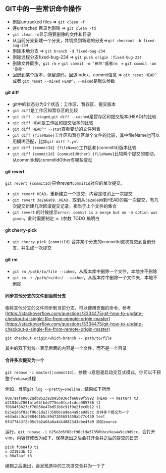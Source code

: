 ## GIT中的一些常识命令操作

* 删除untracked files => `git clean -f`
* 连untracked 目录也删除 => `git clean -fd`
* `git clean -n`显示将要删除的文件和目录
* 从当前分支新建一个分支，并切换到新建的分支=>`git checkout -b fixed-bug-234`
* 删除本地分支 => `git branch -d fixed-bug-234`
* 删除远程分支fixed-bug-234 => `git push origin :fixed-bug-234`
* 删除文件同步，`git rm` + `git commit -m '删除'`或者`rm ` + `git commit -am '删除'`
* 回退到某个版本，保留源码，回退index、commit信息 => `git reset HEAD^` 或者 `git reset --mixed HEAD^`，`--mixed`是默认参数

#### git diff
* git中的状态分为3个状态：工作区、暂存区、提交版本
* `git diff`是工作区和暂存区的比较
* `git diff --staged`,`git diff --cached`是暂存区和提交版本(HEAD)的比较
* `git diff HEAD`是工作区和提交版本的比较
* `git diff HEAD^^ --stat`查看变动的文件列表
* `git diff {fileName}`工作区和暂存区单个文件的比较，其中fileName也可以用模糊匹配，比如`git diff *.yml`
* `git diff {commitId} {fileName}`工作区和{commitId}版本比较
* `git diff {commitId} {commidIdOther} {fileName}`比较两个提交的变动，从commitId到commitIdOther有哪些变动

#### git revert
`git revert {commitId}`只会revert`commitId`对应的单次提交。

* `git revert HEAD`，重新建立一个提交，内容是取消上一次提交
* `git revert 3e2a6a09..HEAD`，取消从`3e2a6a09`到HEAD的每一次提交，有几次提交新建几次回滚提交记录，相当于上个文件的集合
* `git revert` 的时候提示`error: commit is a merge but no -m option was given`，此时需要制定`-m 1`参数 TODO 搞明白

#### git cherry-pick
* `git cherry-pick {commitId}` 合并某个分支的commitId这次提交到当前分支，并生成一次提交

#### git rm
* `git rm /path/to/file --cahed`，从版本库中删除一个文件，本地并不删除
* `git rm -r /path/to/dir/ --cached`，从版本库中删除一个文件夹，本地不删除

#### 同步其他分支的文件到当前分支
像将其他分支的文件同步到当前分支，可以使用页面的命令，参考[https://stackoverflow.com/questions/3334475/git-how-to-update-checkout-a-single-file-from-remote-origin-master](https://stackoverflow.com/questions/3334475/git-how-to-update-checkout-a-single-file-from-remote-origin-master)

`git checkout origin/which-branch -- path/to/file`

其中的双下划线`--`表示后面的内容是一个文件，而不是一个目录

#### 合并多次提交为一个
`git rebase -i master[|commitId]`，参数`-i`意思是启动交互式模式，你可以干预整个`rebase`过程

例如，当前`git log --pretty=oneline`，结果如下所示
```
00a7aafe0062adb852392895b936cfe6099f5992 (HEAD -> master) t3
d2183db7861bfa63fbdd775ea0fca1cdca985736 t2
f0b84f8b2fcf70056e47bd51b6c91f0e2fec0b12 t1
b25e2d6f02cf96c1da37350bbce9ea4a9ce9d9cc 合并多个提交为一个
e6dadacdca9884d165c89d7205651450ab77c430 test
0fd77443f2c05c5b2a68a8a4d44082343dbe4fe9 添加source
```

运行，`git rebase -i b25e2d6f02cf96c1da37350bbce9ea4a9ce9d9cc`，会打开vim，内容修修改为如下，保存退出之后会打开合并之后的提交的日志
```
pick f0b84f8 t1
s d2183db t2
s 00a7aaf t3
```

编辑之后退出，会发现选中的三次提交合并为一个了
